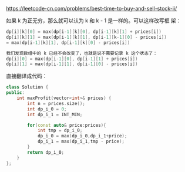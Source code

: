 https://leetcode-cn.com/problems/best-time-to-buy-and-sell-stock-ii/

如果 k 为正⽆穷，那么就可以认为 k 和 k - 1 是⼀样的。可以这样改写框
架：


```c++
dp[i][k][0] = max(dp[i-1][k][0], dp[i-1][k][1] + prices[i])
dp[i][k][1] = max(dp[i-1][k][1], dp[i-1][k-1][0] - prices[i])
= max(dp[i-1][k][1], dp[i-1][k][0] - prices[i])

我们发现数组中的 k 已经不会改变了，也就是说不需要记录 k 这个状态了：
dp[i][0] = max(dp[i-1][0], dp[i-1][1] + prices[i])
dp[i][1] = max(dp[i-1][1], dp[i-1][0] - prices[i])

```
直接翻译成代码：

```c++
class Solution {
public:
    int maxProfit(vector<int>& prices) {
        int n = prices.size();
        int dp_i_0 = 0;
        int dp_i_1 = INT_MIN;

        for(const auto& price:prices){
            int tmp = dp_i_0;
            dp_i_0 = max(dp_i_0,dp_i_1+price);
            dp_i_1 = max(dp_i_1,tmp - price);
        }
        return dp_i_0;
    }
};
```
